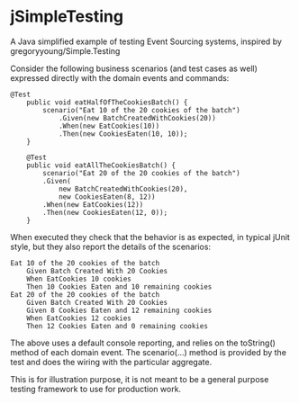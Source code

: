 # jSimpleTesting

A Java simplified example of testing Event Sourcing systems, inspired by gregoryyoung/Simple.Testing

Consider the following business scenarios (and test cases as well) expressed directly with the domain events and commands:

```
@Test
	public void eatHalfOfTheCookiesBatch() {
		scenario("Eat 10 of the 20 cookies of the batch")
			.Given(new BatchCreatedWithCookies(20))
			.When(new EatCookies(10))
			.Then(new CookiesEaten(10, 10));
	}
	
	@Test
	public void eatAllTheCookiesBatch() {
		scenario("Eat 20 of the 20 cookies of the batch")
		.Given(
			new BatchCreatedWithCookies(20), 
			new CookiesEaten(8, 12))
		.When(new EatCookies(12))
		.Then(new CookiesEaten(12, 0));
	}
```

When executed they check that the behavior is as expected, in typical jUnit style, but they also report the details of the scenarios:

```
Eat 10 of the 20 cookies of the batch
	Given Batch Created With 20 Cookies
	When EatCookies 10 cookies
	Then 10 Cookies Eaten and 10 remaining cookies
Eat 20 of the 20 cookies of the batch
	Given Batch Created With 20 Cookies
	Given 8 Cookies Eaten and 12 remaining cookies
	When EatCookies 12 cookies
	Then 12 Cookies Eaten and 0 remaining cookies
```

The above uses a default console reporting, and relies on the toString() method of each domain event. The scenario(...) method is provided by the test and does the wiring with the particular aggregate.

This is for illustration purpose, it is not meant to be a general purpose testing framework to use for production work.

